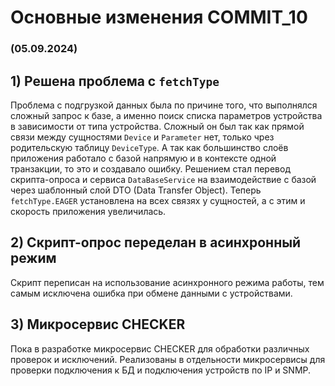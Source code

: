 # Основные изменения COMMIT_10

### (05.09.2024)

## 1) Решена проблема с `fetchType`

Проблема с подгрузкой данных была по причине того, что выполнялся сложный запрос к базе, а именно поиск списка параметров устройства в зависимости от типа устройства.
Сложный он был так как прямой связи между сущностями `Device` и `Parameter` нет, только чрез родительскую таблицу `DeviceType`.
А так как большинство слоёв приложения работало с базой напрямую и в контексте одной транзакции, то это и создавало ошибку.
Решением стал перевод скрипта-опроса и сервиса `DataBaseService` на взаимодействие с базой через шаблонный слой DTO (Data Transfer Object).
Теперь `fetchType.EAGER` установлена на всех связях у сущностей, а с этим и скорость приложения увеличилась.

## 2) Скрипт-опрос переделан в асинхронный режим

Скрипт переписан на использование асинхронного режима работы, тем самым исключена ошибка при обмене данными с устройствами.

## 3) Микросервис CHECKER

Пока в разработке микросервис CHECKER для обработки различных проверок и исключений.
Реализованы в отдельности микросервисы для проверки подключения к БД и подключения устройств по IP и SNMP.

